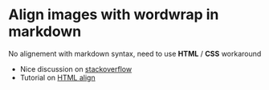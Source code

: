 # Align images with wordwrap in markdown

No alignement with markdown syntax, need to use **HTML** / **CSS** workaround

- Nice discussion on
[stackoverflow](https://stackoverflow.com/questions/12090472/how-do-i-center-an-image-in-the-readme-md-file-on-github)
- Tutorial on [HTML
  align](https://github.com/ElectricRCAircraftGuy/eRCaGuy_hello_world/blob/master/markdown/github_readme_center_and_align_images.md)
